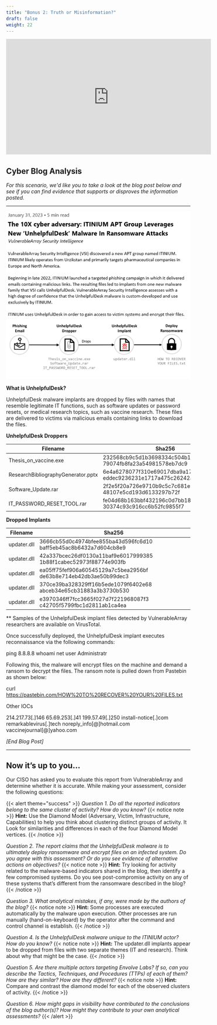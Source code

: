 ```yaml
---
title: "Bonus 2: Truth or Misinformation?"
draft: false
weight: 22
---
```


<p style="text-align: center;"><iframe width="560" height="315" src="https://www.youtube.com/embed/auw1DJCQylQ" frameborder="0" allow="accelerometer; autoplay; encrypted-media; gyroscope; picture-in-picture" allowfullscreen></iframe></p>

## Cyber Blog Analysis

*For this scenario, we'd like you to take a look at the blog post below and see if you can find evidence that supports or disproves the information posted.*

------------------------------------------------------
<img src= "https://github.com/bgrant34/workshops/blob/master/content/english/kusto-kc7/Images/blog1.png?raw=true" alt= “Blog1” width="value" height="value">


**What is UnhelpfulDesk?** 
 
UnhelpfulDesk malware implants are dropped by files with names that resemble legitimate IT functions, such as software updates or password resets, or medical research topics, such as vaccine research. These files are delivered to victims via malicious emails containing links to download the files.  
 
 
 
**UnhelpfulDesk Droppers** 
 
| Filename 	| Sha256     |
| --------------- | ------------------------------------------------------- |
|Thesis_on_vaccine.exe 	| 232568cb9c5d1b3698334c504b173e637826d 79074fb8fa23a54981578eb7dc9   |
|ResearchBibliographyGenerator.pptx 	| 6e4a6278077f310e69017dba9a173d9d27 eddec9236231e1717a475c26242ae6    |
|Software_Update.rar |	2f2e5f20a726e9710b9c5c7c681e66240f854acd 48107e5cd193d6133297b72f    |
|IT_PASSWORD_RESET_TOOL.rar |	fe04d68b163bbf432196c0d7bb184176a42606 30374c93c916cc6b52fc9855f7 |
 
**Dropped Implants** 
 
|Filename 	| Sha256 |
| --- | --- | 
|updater.dll |	3666cb55d0c4974bfee855ba43d596fc6d10 baff5eb45ac8b6432a7d604cb8e9 | 
|updater.dll |	42a337bcec26df0130a11baf9e6017999385 1b88f1cabec52973f88774e903fb | 
|updater.dll |	ea05ff75fef906a60545129a7c5bea2956bf de63b8e714eb42db3ae50b99dec3 | 
|updater.dll |  370ce39ba328329ff16b5ede1079f6402e68 abceb34e65cb31883a3b3730b530 | 
|updater.dll |	e3970346ff7fcc3665f027d7f221968087f3 c42705f5799fbc1d2811ab1ca4ea | 
 
 
 
** Samples of the UnhelpfulDesk implant files detected by VulnerableArray researchers are available on VirusTotal. 
 
Once successfully deployed, the UnhelpfulDesk implant executes reconnaissance via the following commands: 
 
ping 8.8.8.8 whoami 
net user Administratr 
 
Following this, the malware will encrypt files on the machine and demand a ransom to decrypt the files. The ransom note is pulled down from Pastebin as shown below: 
 
curl https://pastebin.com/HOW%20TO%20RECOVER%20YOUR%20FILES.txt 
 
Other IOCs 
 
214.217.73[.]146 
65.69.253[.]41 199.57.49[.]250 install-notice[.]com remarkablevirus[.]tech noreply_info[@]hotmail.com 
vaccinejournal[@]yahoo.com 

*[End Blog Post]*

-----------------------------------------------------

## Now it’s up to you… 
 
Our CISO has asked you to evaluate this report from VulnerableArray and determine whether it is accurate. While making your assessment, consider the following questions: 

{{< alert theme="success" >}} 
*Question 1.	Do all the reported indicators belong to the same cluster of activity? How do you know?*
 {{< notice note >}}
  **Hint:** Use the Diamond Model (Adversary, Victim, Infrastructure, Capabilities) to help you think about clustering distinct groups of activity. It Look for similarities and differences in each of the four Diamond Model vertices.  {{< /notice >}}
 
*Question 2.	The report claims that the UnhelpfulDesk malware is to ultimately deploy ransomware and encrypt files on an infected system. Do you agree with this assessment? Or do you see evidence of alternative actions on objectives?*
 {{< notice note >}}
  **Hint:** Try looking for activity related to the malware-based indicators shared in the blog, then identify a few compromised systems. Do you see post-compromise activity on any of these systems that’s different from the ransomware described in the blog? {{< /notice >}}
 
*Question 3.	What analytical mistakes, if any, were made by the authors of the blog?* 
 {{< notice note >}}
  **Hint:** Some processes are executed automatically by the malware upon execution. Other processes are run manually (hand-on-keyboard) by the operator after the command and control channel is establish. {{< /notice >}}
 
 
*Question 4.	Is the UnhelpfulDesk malware unique to the ITINIUM actor? How do you know?* 
 {{< notice note >}}
  **Hint:** The updater.dll implants appear to be dropped from files with two separate themes (IT and research). Think about why that might be the case.  {{< /notice >}}
 
*Question 5.	Are there multiple actors targeting Envolve Labs? If so, can you describe the Tactics, Techniques, and Procedures (TTPs) of each of them? How are they similar? How are they different?* 
{{< notice note >}}
  **Hint:** Compare and contrast the diamond model for each of the observed clusters of activity. {{< /notice >}}
 
*Question 6. How might gaps in visibility have contributed to the conclusions of the blog author(s)? How might they contribute to your own analytical assessments?*
{{< /alert >}}